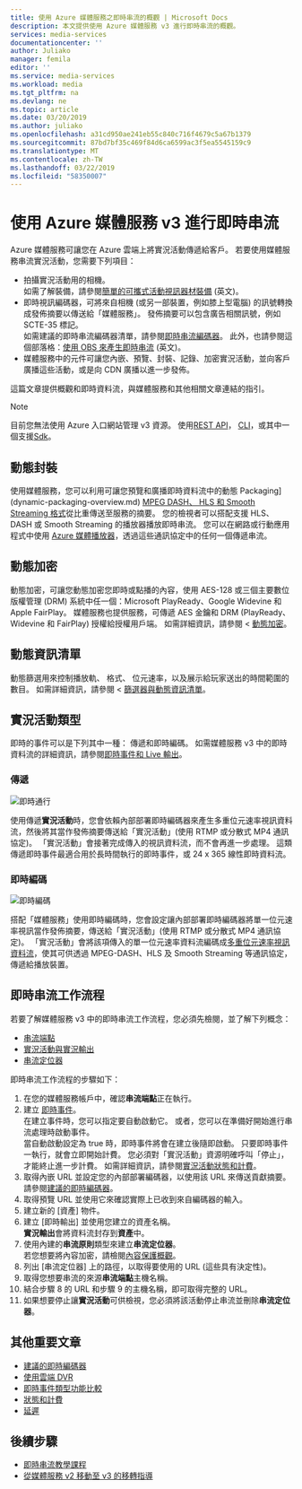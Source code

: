 ```yaml
---
title: 使用 Azure 媒體服務之即時串流的概觀 | Microsoft Docs
description: 本文提供使用 Azure 媒體服務 v3 進行即時串流的概觀。
services: media-services
documentationcenter: ''
author: Juliako
manager: femila
editor: ''
ms.service: media-services
ms.workload: media
ms.tgt_pltfrm: na
ms.devlang: ne
ms.topic: article
ms.date: 03/20/2019
ms.author: juliako
ms.openlocfilehash: a31cd950ae241eb55c840c716f4679c5a67b1379
ms.sourcegitcommit: 87bd7bf35c469f84d6ca6599ac3f5ea5545159c9
ms.translationtype: MT
ms.contentlocale: zh-TW
ms.lasthandoff: 03/22/2019
ms.locfileid: "58350007"
---
```

# <a name="live-streaming-with-azure-media-services-v3"></a>使用 Azure 媒體服務 v3 進行即時串流

Azure 媒體服務可讓您在 Azure 雲端上將實況活動傳遞給客戶。 若要使用媒體服務串流實況活動，您需要下列項目：  

- 拍攝實況活動用的相機。<br/>如需了解裝備，請參閱[簡單的可攜式活動視訊器材裝備]( https://link.medium.com/KNTtiN6IeT) \(英文\)。
- 即時視訊編碼器，可將來自相機 (或另一部裝置，例如膝上型電腦) 的訊號轉換成發佈摘要以傳送給「媒體服務」。 發佈摘要可以包含廣告相關訊號，例如 SCTE-35 標記。<br/>如需建議的即時串流編碼器清單，請參閱[即時串流編碼器](recommended-on-premises-live-encoders.md)。 此外，也請參閱這個部落格：[使用 OBS 來產生即時串流](https://link.medium.com/ttuwHpaJeT) \(英文\)。
- 媒體服務中的元件可讓您內嵌、預覽、封裝、記錄、加密實況活動，並向客戶廣播這些活動，或是向 CDN 廣播以進一步發佈。

這篇文章提供概觀和即時資料流，與媒體服務和其他相關文章連結的指引。

> [!NOTE]
> 目前您無法使用 Azure 入口網站管理 v3 資源。 使用[REST API](https://aka.ms/ams-v3-rest-ref)， [CLI](https://aka.ms/ams-v3-cli-ref)，或其中一個支援[Sdk](developers-guide.md)。

## <a name="dynamic-packaging"></a>動態封裝

使用媒體服務，您可以利用可讓您預覽和廣播即時資料流中的動態 Packaging](dynamic-packaging-overview.md) [MPEG DASH、 HLS 和 Smooth Streaming 格式](https://en.wikipedia.org/wiki/Adaptive_bitrate_streaming)從比重傳送至服務的摘要。 您的檢視者可以搭配支援 HLS、DASH 或 Smooth Streaming 的播放器播放即時串流。 您可以在網路或行動應用程式中使用 [Azure 媒體播放器](https://amp.azure.net/libs/amp/latest/docs/index.html)，透過這些通訊協定中的任何一個傳遞串流。

## <a name="dynamic-encryption"></a>動態加密

動態加密，可讓您動態加密您即時或點播的內容，使用 AES-128 或三個主要數位版權管理 (DRM) 系統中任一個：Microsoft PlayReady、Google Widevine 和 Apple FairPlay。 媒體服務也提供服務，可傳遞 AES 金鑰和 DRM (PlayReady、Widevine 和 FairPlay) 授權給授權用戶端。 如需詳細資訊，請參閱 <<c0> [ 動態加密](content-protection-overview.md)。

## <a name="dynamic-manifest"></a>動態資訊清單

動態篩選用來控制播放軌、 格式、 位元速率，以及展示給玩家送出的時間範圍的數目。 如需詳細資訊，請參閱 <<c0> [ 篩選器與動態資訊清單](filters-dynamic-manifest-overview.md)。

## <a name="live-event-types"></a>實況活動類型

即時的事件可以是下列其中一種： 傳遞和即時編碼。 如需媒體服務 v3 中的即時資料流的詳細資訊，請參閱[即時事件和 Live 輸出](live-events-outputs-concept.md)。

### <a name="pass-through"></a>傳遞

![即時通行](./media/live-streaming/pass-through.svg)

使用傳遞**實況活動**時，您會依賴內部部署即時編碼器來產生多重位元速率視訊資料流，然後將其當作發佈摘要傳送給「實況活動」(使用 RTMP 或分散式 MP4 通訊協定)。 「實況活動」會接著完成傳入的視訊資料流，而不會再進一步處理。 這類傳遞即時事件最適合用於長時間執行的即時事件，或 24 x 365 線性即時資料流。 

### <a name="live-encoding"></a>即時編碼  

![即時編碼](./media/live-streaming/live-encoding.svg)

搭配「媒體服務」使用即時編碼時，您會設定讓內部部署即時編碼器將單一位元速率視訊當作發佈摘要，傳送給「實況活動」(使用 RTMP 或分散式 MP4 通訊協定)。 「實況活動」會將該項傳入的單一位元速率資料流編碼成[多重位元速率視訊資料流](https://en.wikipedia.org/wiki/Adaptive_bitrate_streaming)，使其可供透過 MPEG-DASH、HLS 及 Smooth Streaming 等通訊協定，傳遞給播放裝置。 

## <a name="live-streaming-workflow"></a>即時串流工作流程

若要了解媒體服務 v3 中的即時串流工作流程，您必須先檢閱，並了解下列概念： 

- [串流端點](streaming-endpoint-concept.md)
- [實況活動與實況輸出](live-events-outputs-concept.md)
- [串流定位器](streaming-locators-concept.md)

即時串流工作流程的步驟如下：

1. 在您的媒體服務帳戶中，確認**串流端點**正在執行。 
2. 建立 [即時事件](live-events-outputs-concept.md)。 <br/>在建立事件時，您可以指定要自動啟動它。 或者，您可以在準備好開始進行串流處理時啟動事件。<br/> 當自動啟動設定為 true 時，即時事件將會在建立後隨即啟動。 只要即時事件一執行，就會立即開始計費。 您必須對「實況活動」資源明確呼叫「停止」，才能終止進一步計費。 如需詳細資訊，請參閱[實況活動狀態和計費](live-event-states-billing.md)。
3. 取得內嵌 URL 並設定您的內部部署編碼器，以使用該 URL 來傳送貢獻摘要。<br/>請參閱[建議的即時編碼器](recommended-on-premises-live-encoders.md)。
4. 取得預覽 URL 並使用它來確認實際上已收到來自編碼器的輸入。
5. 建立新的 [資產] 物件。
6. 建立 [即時輸出] 並使用您建立的資產名稱。<br/>**實況輸出**會將資料流封存到**資產**中。
7. 使用內建的**串流原則**類型來建立**串流定位器**。<br/>若您想要將內容加密，請檢閱[內容保護概觀](content-protection-overview.md)。
8. 列出 [串流定位器] 上的路徑，以取得要使用的 URL (這些具有決定性)。
9. 取得您想要串流的來源**串流端點**主機名稱。
10. 結合步驟 8 的 URL 和步驟 9 的主機名稱，即可取得完整的 URL。
11. 如果想要停止讓**實況活動**可供檢視，您必須將該活動停止串流並刪除**串流定位器**。

## <a name="other-important-articles"></a>其他重要文章

- [建議的即時編碼器](recommended-on-premises-live-encoders.md)
- [使用雲端 DVR](live-event-cloud-dvr.md)
- [即時事件類型功能比較](live-event-types-comparison.md)
- [狀態和計費](live-event-states-billing.md)
- [延遲](live-event-latency.md)

## <a name="next-steps"></a>後續步驟

* [即時串流教學課程](stream-live-tutorial-with-api.md)
* [從媒體服務 v2 移動至 v3 的移轉指導](migrate-from-v2-to-v3.md)
